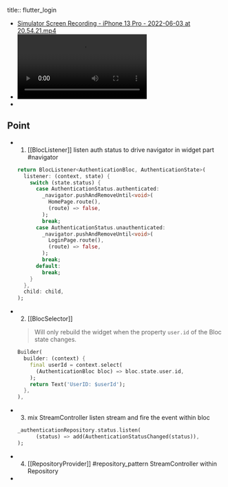 title:: flutter_login

- [Simulator Screen Recording - iPhone 13 Pro - 2022-06-03 at 20.54.21.mp4](../assets/Simulator_Screen_Recording_-_iPhone_13_Pro_-_2022-06-03_at_20.54.21_1654260881621_0.mp4)
- ![](../assets/Simulator_Screen_Recording_-_iPhone_13_Pro_-_2022-06-03_at_20.54.21_1654260881621_0.mp4)
-
## Point
- 1. [[BlocListener]]
  listen auth status to drive navigator in widget part #navigator
  ```dart
  return BlocListener<AuthenticationBloc, AuthenticationState>(
    listener: (context, state) {
      switch (state.status) {
        case AuthenticationStatus.authenticated:
          _navigator.pushAndRemoveUntil<void>(
            HomePage.route(),
            (route) => false,
          );
          break;
        case AuthenticationStatus.unauthenticated:
          _navigator.pushAndRemoveUntil<void>(
            LoginPage.route(),
            (route) => false,
          );
          break;
        default:
          break;
      }
    },
    child: child,
  );
  ```
- 2. [[BlocSelector]]
  
  > Will only rebuild the widget when the property `user.id` of the Bloc state changes.
  
  ```dart
  Builder(
    builder: (context) {
      final userId = context.select(
        (AuthenticationBloc bloc) => bloc.state.user.id,
      );
      return Text('UserID: $userId');
    },
  ),
  ```
- 3. mix StreamController
  listen stream and fire the event within bloc
  ```dart
  _authenticationRepository.status.listen(
        (status) => add(AuthenticationStatusChanged(status)),
  );
  ```
- 4. [[RepositoryProvider]] #repository_pattern
  StreamController within Repository
-